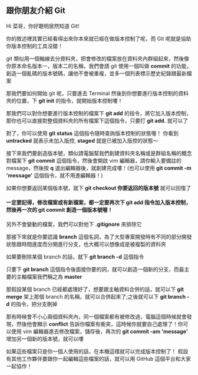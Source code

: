 ## 跟你朋友介紹 Git

Hi 菜哥，你好聰明居然知道 Git!

你的敘述裡其實已經看得出來你本來就已經在做版本控制了呢，而 Git 呢就是協助你版本控制的工具沒錯！

git 類似用一個軸線去分資料夾，把會修改的檔案放在資料夾內群組起來，然後像你原本命名版本一，版本二的名稱，我們會請 git 使用一個叫做 **commit** 的功能，創造一個亂碼的版本號碼，讓他不會被重複，並多一個列表標示歷史紀錄跟最新檔案

那我們要如何開始 git 呢，只要進去 Terminal 然後到你想要進行版本控制的資料夾的位置，下 **git init** 的指令，就開始版本控制嘍！

那我們可以對你想要進行版本控制的檔案下 **git add** 的指令，將它加入版本控制，那你也可以直接對整個資料夾的所有檔案下這個指令，只要打 **git add.** 就可以了

對了，你可以使用 **git status** 這個指令隨時查詢版本控制的狀態喔！
你看到 **untracked** 就表示未加入版控, **staged** 就是已被加入版控的狀態～

接下來我們要創造版本號，類似請電腦幫我們創建資料夾名稱或是群組名稱的概念
對檔案下 **git commit** 這個指令，然後會開啟 vim 編輯器，請你輸入要備註的 message，然後按 **q** 退出編輯器後，就創建完成嘍！(也可以使用 **git commit -m 'message'** 這個指令，就不用進編輯器！)

如果你想要返回某個版本號，就下 **git checkout 你要返回的版本號** 就可以回復了

#### 一定要記得，修改檔案或有新檔案，都一定要再次下 **git add** 指令加入版本控制，然後再一次的 **git commit** 創造一個版本號喔！

另外不會變動的檔案，我們可以對他下 **.gitignore** 來排除它

那接下來就是你要認識 **branch** 這個名詞，為了大型專案開發時有不同的部分開發狀態跟時間進度而分開進行分支，也大概可以想像成是被複製的資料夾

如果要刪除某個 branch 的話，就下 **git branch -d** 這個指令

只要下 **git branch** 這個指令後面接你要的詞，就可以創造一個新的分支，而最主要的主軸檔案我們稱之為 **master**

那假設某個 branch 已經都處理好了，想要跟主軸資料合併的話，就可以下 **git merge** 架上那個 branch 的名稱，就可以合併起來了;之後就可以下 **git branch -d** 的指令，把分支刪掉

那有時候會不小心兩個資料夾內，同一個檔案都有被修改過，電腦這個時候就會發現，然後他會顯示 **conflict** 告訴你檔案有衝突，這時候你就要自己處理了！你可以使用 vim 編輯器進去修改檔案，儲存後，再次的 **git commit -am 'message'** 增加另一個新的版本號，就可以嘍

如果這些檔案只是你一個人使用的話，在本機這樣就可以完成版本控制了！
假設有其他工作夥伴要跟你一起編輯這些檔案的話，就可以用 GitHub 這個平台和大家一起協作！



